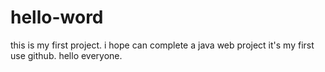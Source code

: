# hello-word
this is my first project. i hope can complete a java web project
it's my first use github. hello everyone.
